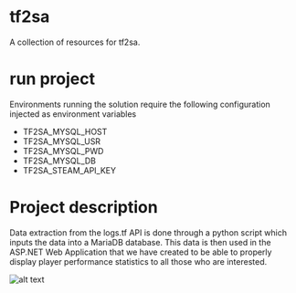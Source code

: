 # tf2sa
A collection of resources for tf2sa.

# run project
Environments running the solution require the following configuration injected as environment variables
- TF2SA_MYSQL_HOST
- TF2SA_MYSQL_USR
- TF2SA_MYSQL_PWD
- TF2SA_MYSQL_DB
- TF2SA_STEAM_API_KEY

# Project description

Data extraction from the logs.tf API is done through a python script which inputs the data into a MariaDB database. This data is then used in the ASP.NET Web Application that we have created to be able to properly display player performance statistics to all those who are interested.

![alt text](https://imgur.com/a/iYao4Me)


